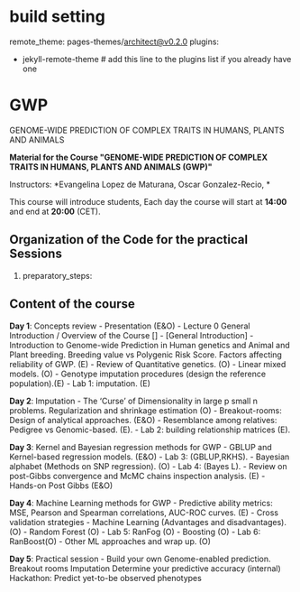 # build setting
remote_theme: pages-themes/architect@v0.2.0
plugins:
- jekyll-remote-theme # add this line to the plugins list if you already have one

# GWP
GENOME-WIDE PREDICTION OF COMPLEX TRAITS IN HUMANS, PLANTS AND ANIMALS

**Material for the Course "GENOME-WIDE PREDICTION OF COMPLEX TRAITS IN HUMANS, PLANTS AND ANIMALS (GWP)"**

Instructors: *Evangelina Lopez de Maturana, Oscar Gonzalez-Recio, *

This course will introduce students, 
Each day the course will start at **14:00** and end at **20:00** (CET).

<!-- timetable: [here](https://docs.google.com/spreadsheets/d/1Cy8vBD6I_no8UPzYPU9bz7ASWyI3bc4Y9vcdr5S1TBw/edit#gid=0) -->


## Organization of the Code for the practical Sessions

1. preparatory_steps: 


## Content of the course

**Day 1**: Concepts review
    - Presentation (E&O)
    - Lecture 0	General Introduction / Overview of the Course []
    - [General Introduction]<!--(slides/0_General_Introduction.pdf)-->
    - Introduction to Genome-wide Prediction in Human genetics and Animal and Plant breeding. Breeding value vs Polygenic Risk Score. Factors affecting reliability of GWP. (E)
    - Review of Quantitative genetics. (O)
    - Linear mixed models. (O)
    - Genotype imputation procedures (design the reference population).(E)
    - Lab 1: imputation. (E)

**Day 2**: Imputation
    - The ‘Curse’ of Dimensionality in large p small n problems. Regularization and shrinkage estimation (O)
    - Breakout-rooms: Design of analytical approaches. (E&O)
    - Resemblance among relatives: Pedigree vs Genomic-based. (E). 
    - Lab 2: building relationship matrices (E).

**Day 3**: Kernel and Bayesian regression methods for GWP
    - GBLUP and Kernel-based regression models. (E&O)
    - Lab 3: (GBLUP,RKHS). 
    - Bayesian alphabet (Methods on SNP regression). (O)
    - Lab 4: (Bayes L).
    - Review on post-Gibbs convergence and McMC chains inspection analysis. (E)
    - Hands-on Post Gibbs (E&O)

**Day 4**: Machine Learning methods for GWP
    - Predictive ability metrics: MSE, Pearson and Spearman correlations, AUC-ROC curves. (E)
    - Cross validation strategies
    - Machine Learning (Advantages and disadvantages). (O)
    - Random Forest (O)
    - Lab 5: RanFog (O)
    - Boosting (O)
    - Lab 6: RanBoost(O)
    - Other ML approaches and wrap up. (O)

**Day 5**: Practical session
    - Build your own Genome-enabled prediction. Breakout rooms
        Imputation
        Determine your predictive accuracy (internal)
        Hackathon: Predict yet-to-be observed phenotypes

